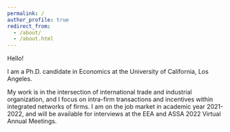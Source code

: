 ```yaml
---
permalink: /
author_profile: true
redirect_from: 
  - /about/
  - /about.html
---
```


Hello! 

I am a Ph.D. candidate in Economics at the University of California, Los Angeles. 

My work is in the intersection of international trade and industrial organization, and I focus on intra-firm transactions and incentives within integrated networks of firms. I am on the job market in academic year 2021-2022, and will be available for interviews at the EEA and ASSA 2022 Virtual Annual Meetings. 
